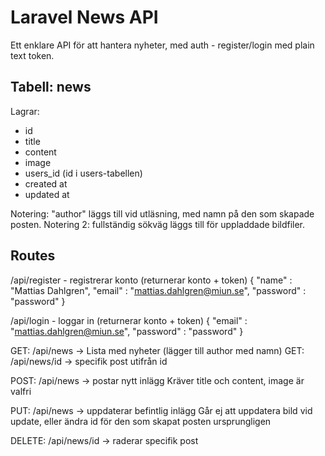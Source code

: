 # Laravel News API
Ett enklare API för att hantera nyheter, med auth - register/login med plain text token.

## Tabell: news
Lagrar:
* id
* title
* content
* image 
* users_id (id i users-tabellen)
* created at
* updated at

Notering: "author" läggs till vid utläsning, med namn på den som skapade posten.
Notering 2: fullständig sökväg läggs till för uppladdade bildfiler.

## Routes
/api/register - registrerar konto (returnerar konto + token)
{
    "name" : "Mattias Dahlgren",
    "email" : "mattias.dahlgren@miun.se",
    "password" : "password"
}

/api/login - loggar in (returnerar konto + token)
{
    "email" : "mattias.dahlgren@miun.se",
    "password" : "password"
}

GET: /api/news -> Lista med nyheter (lägger till author med namn) 
GET: /api/news/id -> specifik post utifrån id

POST: /api/news -> postar nytt inlägg
Kräver title och content, image är valfri

PUT: /api/news -> uppdaterar befintlig inlägg 
Går ej att uppdatera bild vid update, eller ändra id för den som skapat posten ursprungligen

DELETE: /api/news/id -> raderar specifik post